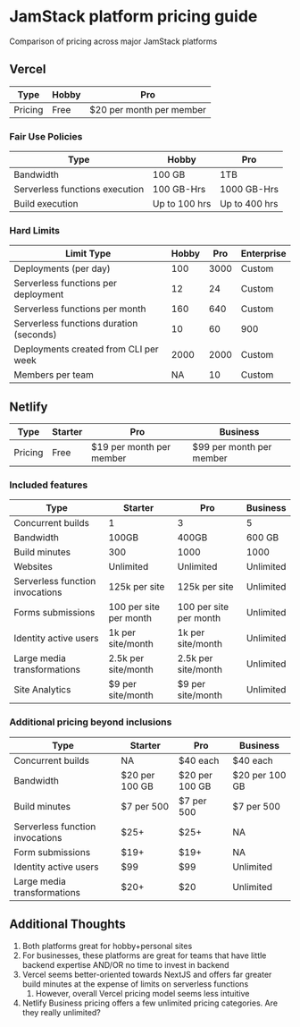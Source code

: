# JamStack platform pricing guide

Comparison of pricing across major JamStack platforms

## Vercel

| Type    | Hobby | Pro                       |
| ------- | ----- | ------------------------- |
| Pricing | Free  | \$20 per month per member |

### Fair Use Policies

| Type                           | Hobby         | Pro           |
| ------------------------------ | ------------- | ------------- |
| Bandwidth                      | 100 GB        | 1TB           |
| Serverless functions execution | 100 GB-Hrs    | 1000 GB-Hrs   |
| Build execution                | Up to 100 hrs | Up to 400 hrs |

### Hard Limits

| Limit Type                              | Hobby | Pro  | Enterprise |
| --------------------------------------- | ----- | ---- | ---------- |
| Deployments (per day)                   | 100   | 3000 | Custom     |
| Serverless functions per deployment     | 12    | 24   | Custom     |
| Serverless functions per month          | 160   | 640  | Custom     |
| Serverless functions duration (seconds) | 10    | 60   | 900        |
| Deployments created from CLI per week   | 2000  | 2000 | Custom     |
| Members per team                        | NA    | 10   | Custom     |

## Netlify

| Type    | Starter | Pro                       | Business                  |
| ------- | ------- | ------------------------- | ------------------------- |
| Pricing | Free    | \$19 per month per member | \$99 per month per member |

### Included features

| Type                            | Starter                | Pro                    | Business  |
| ------------------------------- | ---------------------- | ---------------------- | --------- |
| Concurrent builds               | 1                      | 3                      | 5         |
| Bandwidth                       | 100GB                  | 400GB                  | 600 GB    |
| Build minutes                   | 300                    | 1000                   | 1000      |
| Websites                        | Unlimited              | Unlimited              | Unlimited |
| Serverless function invocations | 125k per site          | 125k per site          | Unlimited |
| Forms submissions               | 100 per site per month | 100 per site per month | Unlimited |
| Identity active users           | 1k per site/month      | 1k per site/month      | Unlimited |
| Large media transformations     | 2.5k per site/month    | 2.5k per site/month    | Unlimited |
| Site Analytics                  | \$9 per site/month     | \$9 per site/month     | Unlimited |

### Additional pricing beyond inclusions

| Type                            | Starter         | Pro             | Business        |
| ------------------------------- | --------------- | --------------- | --------------- |
| Concurrent builds               | NA              | \$40 each       | \$40 each       |
| Bandwidth                       | \$20 per 100 GB | \$20 per 100 GB | \$20 per 100 GB |
| Build minutes                   | \$7 per 500     | \$7 per 500     | \$7 per 500     |
| Serverless function invocations | \$25+           | \$25+           | NA              |
| Form submissions                | \$19+           | \$19+           | NA              |
| Identity active users           | \$99            | \$99            | Unlimited       |
| Large media transformations     | \$20+           | \$20            | Unlimited       |

## Additional Thoughts

1. Both platforms great for hobby+personal sites
1. For businesses, these platforms are great for teams that have little backend expertise AND/OR no time to invest in backend
1. Vercel seems better-oriented towards NextJS and offers far greater build minutes at the expense of limits on serverless functions
   1. However, overall Vercel pricing model seems less intuitive
1. Netlify Business pricing offers a few unlimited pricing categories. Are they really unlimited?
